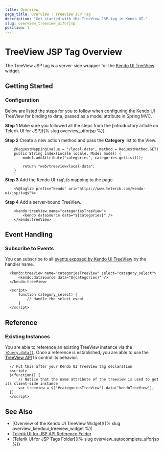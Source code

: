 ```yaml
---
title: Overview
page_title: Overview | TreeView JSP Tag
description: "Get started with the TreeView JSP tag in Kendo UI."
slug: overview_treeview_uiforjsp
position: 1
---
```


# TreeView JSP Tag Overview

The TreeView JSP tag is a server-side wrapper for the [Kendo UI TreeView](/api/javascript/ui/treeview) widget.

## Getting Started

### Configuration

Below are listed the steps for you to follow when configuring the Kendo UI TreeView for binding to data, passed as a model attribute in Spring MVC.

**Step 1** Make sure you followed all the steps from the [introductory article on Telerik UI for JSP]({% slug overview_uiforjsp %}).

**Step 2** Create a new action method and pass the **Category** list to the View.



        @RequestMapping(value = "/local-data", method = RequestMethod.GET)
        public String index(Locale locale, Model model) {
            model.addAttribute("categories", categories.getList());

            return "web/treeview/local-data";
        }

**Step 3** Add the Kendo UI `taglib` mapping to the page.



        <%@taglib prefix="kendo" uri="https://www.telerik.com/kendo-ui/jsp/tags"%>

**Step 4** Add a server-bound TreeView.



        <kendo:treeView name="categoriesTreeView">
            <kendo:dataSource data="${categories}" />
        </kendo:treeView>

## Event Handling

### Subscribe to Events

You can subscribe to all [events exposed by Kendo UI TreeView](/api/javascript/ui/treeview#events) by the handler name.



      <kendo:treeView name="categoriesTreeView" select="category_select">
          <kendo:dataSource data="${categories}" />
      </kendo:treeView>

      <script>
          function category_select) {
              // Handle the select event
          }
      </script>

## Reference

### Existing Instances

You are able to reference an existing TreeView instance via the [`jQuery.data()`](https://api.jquery.com/jQuery.data/). Once a reference is established, you are able to use the [TreeView API](/api/javascript/ui/treeview#methods) to control its behavior.



      // Put this after your Kendo UI TreeView tag declaration
      <script>
      $(function() {
          // Notice that the name attribute of the treeview is used to get its client-side instance
          var treeview = $("#categoriesTreeView").data("kendoTreeView");
      });
      </script>

## See Also

* [Overview of the Kendo UI TreeView Widget]({% slug overview_kendoui_treeview_widget %})
* [Telerik UI for JSP API Reference Folder](/api/jsp/autocomplete/animation)
* [Telerik UI for JSP Tags Folder]({% slug overview_autocomplete_uiforjsp %})
